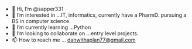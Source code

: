 - 👋 Hi, I’m @sapper331
- 👀 I’m interested in ...IT, informatics, currently have a PharmD. pursuing a BS in computer science.  
- 🌱 I’m currently learning ...Python
- 💞️ I’m looking to collaborate on ...entry level projects.
- 📫 How to reach me ... danwithaplan77@gmail.com

<!---
sapper331/sapper331 is a ✨ special ✨ repository because its `README.md` (this file) appears on your GitHub profile.
You can click the Preview link to take a look at your changes.
--->
